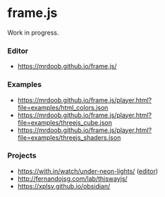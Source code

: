 # frame.js

Work in progress.

### Editor

* https://mrdoob.github.io/frame.js/

### Examples

* https://mrdoob.github.io/frame.js/player.html?file=examples/html_colors.json
* https://mrdoob.github.io/frame.js/player.html?file=examples/threejs_cube.json
* https://mrdoob.github.io/frame.js/player.html?file=examples/threejs_shaders.json

### Projects

* https://with.in/watch/under-neon-lights/ ([editor](https://within-unlimited.github.io/under-neon-lights/))
* http://fernandojsg.com/lab/thiswayjs/
* https://xplsv.github.io/obsidian/
